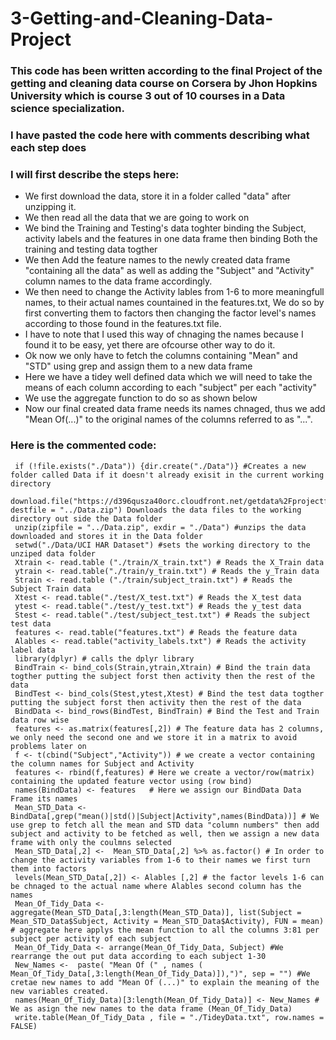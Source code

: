 # 3-Getting-and-Cleaning-Data-Project
### This code has been written according to the final Project of the getting and cleaning data course on Corsera by Jhon Hopkins University which is course 3 out of 10 courses in a Data science specialization.
### I have pasted the code here with comments describing what each step does 
### I will first describe the steps here: 
- We first download the data, store it in a folder called "data" after unzipping it. 
- We then read all the data that we are going to work on
- We bind the Training and Testing's data toghter binding the Subject, activity labels and the features in one data frame then binding  Both the training and testing data togther
- We then Add the feature names to the newly created data frame "containing all the data" as well as adding the "Subject" and "Activity" column names to the data frame accordingly. 
- We then need to change the Activity lables from 1-6 to more meaningfull names, to their actual names countained in the features.txt, We do so by first converting them to factors then changing the factor level's names according to those found in the features.txt file. 
- I have to note that I used this way of chnaging the names because I found it to be easy, yet there are ofcourse other way to do it. 
- Ok now we only have to fetch  the columns containing "Mean" and "STD" using grep and assign them  to a new data frame 
- Here we have a tidey well defined data  which we will need to take the means of each column according to each "subject" per each "activity" 
- We use the aggregate function to do so as shown below
- Now our final created data frame needs its names chnaged, thus we add "Mean Of(...)" to the original names of the columns referred to as "...". 

### Here is the commented code:
```
 if (!file.exists("./Data")) {dir.create("./Data")} #Creates a new folder called Data if it doesn't already exisit in the current working directory 
 download.file("https://d396qusza40orc.cloudfront.net/getdata%2Fprojectfiles%2FUCI%20HAR%20Dataset.zip", destfile = "../Data.zip") Downloads the data files to the working directory out side the Data folder
 unzip(zipfile = "../Data.zip", exdir = "./Data") #unzips the data downloaded and stores it in the Data folder 
 setwd("./Data/UCI HAR Dataset") #sets the working directory to the unziped data folder 
 Xtrain <- read.table ("./train/X_train.txt") # Reads the X_Train data
 ytrain <- read.table("./train/y_train.txt") # Reads the y_Train data
 Strain <- read.table ("./train/subject_train.txt") # Reads the Subject Train data
 Xtest <- read.table("./test/X_test.txt") # Reads the X_test data 
 ytest <- read.table("./test/y_test.txt") # Reads the y_test data 
 Stest <- read.table("./test/subject_test.txt") # Reads the subject test data 
 features <- read.table("features.txt") # Reads the feature data
 Alables <- read.table("activity_labels.txt") # Reads the activity label data
 library(dplyr) # calls the dplyr library 
 BindTrain <- bind_cols(Strain,ytrain,Xtrain) # Bind the train data togther putting the subject forst then activity then the rest of the data
 BindTest <- bind_cols(Stest,ytest,Xtest) # Bind the test data togther putting the subject forst then activity then the rest of the data
 BindData <- bind_rows(BindTest, BindTrain) # Bind the Test and Train data row wise
 features <- as.matrix(features[,2]) # The feature data has 2 columns, we only need the second one and we store it in a matrix to avoid problems later on
 f <- t(cbind("Subject","Activity")) # we create a vector containing the column names for Subject and Activity 
 features <- rbind(f,features) # Here we create a vector/row(matrix) containing the updated feature vector using (row bind) 
 names(BindData) <- features   # Here we assign our BindData Data Frame its names 
 Mean_STD_Data <-  BindData[,grep("mean()|std()|Subject|Activity",names(BindData))] # We use grep to fetch all the mean and STD data "column numbers" then add subject and activity to be fetched as well, then we assign a new data frame with only the coulmns selected
 Mean_STD_Data[,2] <-  Mean_STD_Data[,2] %>% as.factor() # In order to change the activity variables from 1-6 to their names we first turn them into factors
 levels(Mean_STD_Data[,2]) <- Alables [,2] # the factor levels 1-6 can be chnaged to the actual name where Alables second column has the names
 Mean_Of_Tidy_Data <- aggregate(Mean_STD_Data[,3:length(Mean_STD_Data)], list(Subject = Mean_STD_Data$Subject, Activity = Mean_STD_Data$Activity), FUN = mean) # aggregate here applys the mean function to all the columns 3:81 per subject per activity of each subject
 Mean_Of_Tidy_Data <- arrange(Mean_Of_Tidy_Data, Subject) #We rearrange the out put data according to each subject 1-30
 New_Names <-  paste( "Mean Of (" , names ( Mean_Of_Tidy_Data[,3:length(Mean_Of_Tidy_Data)]),")", sep = "") #We cretae new names to add "Mean Of (...)" to explain the meaning of the new variables created.
 names(Mean_Of_Tidy_Data)[3:length(Mean_Of_Tidy_Data)] <- New_Names # We as asign the new names to the data frame (Mean_Of_Tidy_Data)
 write.table(Mean_Of_Tidy_Data , file = "./TideyData.txt", row.names = FALSE) 
```
